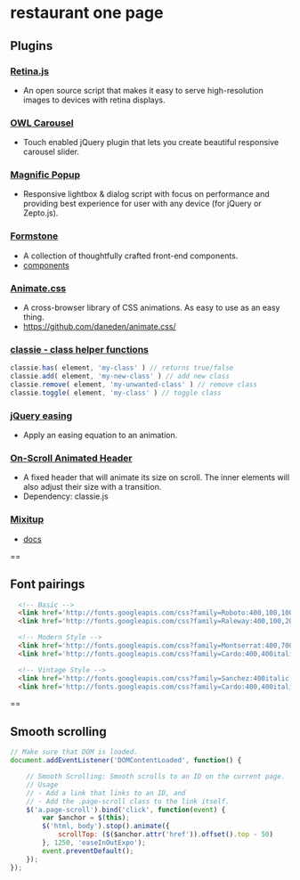 # restaurant one page

## Plugins

### [Retina.js](http://imulus.github.io/retinajs/)
- An open source script that makes it easy to serve high-resolution images to devices with retina displays.

### [OWL Carousel](http://owlgraphic.com/owlcarousel/)
- Touch enabled jQuery plugin that lets you create beautiful responsive carousel slider.

### [Magnific Popup](http://dimsemenov.com/plugins/magnific-popup/)
- Responsive lightbox & dialog script with focus on performance and providing best experience for user with any device
(for jQuery or Zepto.js).

### [Formstone](https://formstone.it/)
- A collection of thoughtfully crafted front-end components.
- [components](https://formstone.it/components/)

### [Animate.css](https://daneden.github.io/animate.css/)
- A cross-browser library of CSS animations. As easy to use as an easy thing.
- https://github.com/daneden/animate.css/

### [classie - class helper functions](https://github.com/desandro/classie)
```js
classie.has( element, 'my-class' ) // returns true/false
classie.add( element, 'my-new-class' ) // add new class
classie.remove( element, 'my-unwanted-class' ) // remove class
classie.toggle( element, 'my-class' ) // toggle class
```

### [jQuery easing](https://jqueryui.com/easing/)
- Apply an easing equation to an animation.

### [On-Scroll Animated Header](https://github.com/codrops/AnimatedHeader)
- A fixed header that will animate its size on scroll. The inner elements will also adjust their size with a transition.
- Dependency: classie.js

### [Mixitup](https://mixitup.kunkalabs.com/)
- [docs](https://mixitup.kunkalabs.com/docs/)

==

## Font pairings
```html
  <!-- Basic -->
  <link href='http://fonts.googleapis.com/css?family=Roboto:400,100,100italic,300,300italic,400italic,500,500italic,700,700italic,900,900italic' rel='stylesheet' type='text/css'>
  <link href='http://fonts.googleapis.com/css?family=Raleway:400,100,200,300,600,500,700,800,900' rel='stylesheet' type='text/css'>

  <!-- Modern Style -->
  <link href='http://fonts.googleapis.com/css?family=Montserrat:400,700' rel='stylesheet' type='text/css'>
  <link href='http://fonts.googleapis.com/css?family=Cardo:400,400italic,700' rel='stylesheet' type='text/css'>

  <!-- Vintage Style -->
  <link href='http://fonts.googleapis.com/css?family=Sanchez:400italic,400' rel='stylesheet' type='text/css'>
  <link href='http://fonts.googleapis.com/css?family=Cardo:400,400italic,700' rel='stylesheet' type='text/css'>
```

==

## Smooth scrolling

```js
// Make sure that DOM is loaded.
document.addEventListener('DOMContentLoaded', function() {

    // Smooth Scrolling: Smooth scrolls to an ID on the current page.
    // Usage
    // - Add a link that links to an ID, and
    // - Add the .page-scroll class to the link itself.
    $('a.page-scroll').bind('click', function(event) {
        var $anchor = $(this);
        $('html, body').stop().animate({
            scrollTop: ($($anchor.attr('href')).offset().top - 50)
        }, 1250, 'easeInOutExpo');
        event.preventDefault();
    });
});
```
